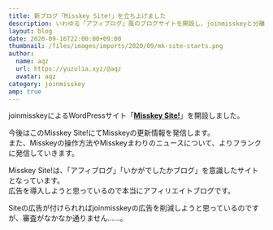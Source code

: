 ```yaml
---
title: 新ブログ「Misskey Site!」を立ち上げました
description: いわゆる「アフィブログ」風のブログサイトを開設し、joinmisskeyと分離します。
layout: blog
date: 2020-09-16T22:00:00+09:00
thumbnail: /files/images/imports/2020/09/mk-site-starts.png
author:
  name: aqz
  url: https://yuzulia.xyz/@aqz
  avatar: aqz
category: joinmisskey
amp: true
---
```

joinmisskeyによるWordPressサイト「**[Misskey Site!](https://misskey-site.com)**」を開設しました。  

今後はこのMisskey Site!にてMisskeyの更新情報を発信します。  
また、Misskeyの操作方法やMisskeyまわりのニュースについて、よりフランクに発信していきます。

Misskey Site!は、「アフィブログ」「いかがでしたかブログ」を意識したサイトとなっています。  
広告を導入しようと思っているので本当にアフィリエイトブログです。

Siteの広告が付けられればjoinmisskeyの広告を削減しようと思っているのですが、審査がなかなか通りません……。
